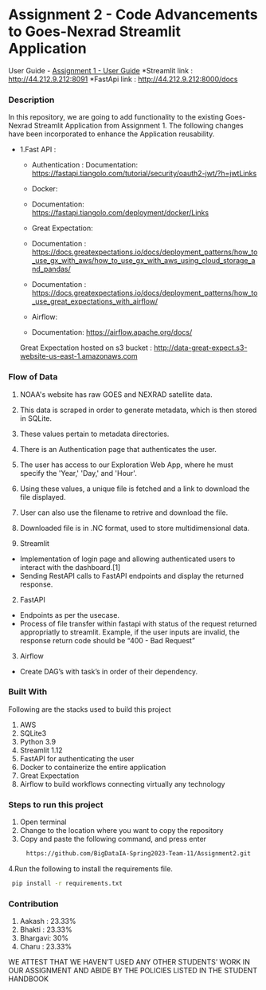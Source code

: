 # Assignment 2 - Code Advancements to Goes-Nexrad Streamlit Application

User Guide - <a href="https://codelabs-preview.appspot.com/?file_id=1NZhfr8-otPaV6pyxBA2UvcESKmiMBFuhEO0d2omQReI#9">Assignment 1 - User Guide</a>
*Streamlit link : http://44.212.9.212:8091
*FastApi link : http://44.212.9.212:8000/docs

<h3> Description </h3>

In this repository, we are going to add functionality to the existing Goes-Nexrad Streamlit Application from Assignment 1.
The following changes have been incorporated to enhance the Application reusability.
* 1.Fast API : 
  * Authentication : 
   Documentation: https://fastapi.tiangolo.com/tutorial/security/oauth2-jwt/?h=jwtLinks 
  
  * Docker:
   * Documentation: https://fastapi.tiangolo.com/deployment/docker/Links 
  
  * Great Expectation:
   * Documentation : https://docs.greatexpectations.io/docs/deployment_patterns/how_to_use_gx_with_aws/how_to_use_gx_with_aws_using_cloud_storage_and_pandas/
   * Documentation : https://docs.greatexpectations.io/docs/deployment_patterns/how_to_use_great_expectations_with_airflow/
  
  * Airflow: 
   * Documentation: https://airflow.apache.org/docs/

  Great Expectation hosted on s3 bucket : http://data-great-expect.s3-website-us-east-1.amazonaws.com


<h3> Flow of Data</h3>

1. NOAA's website has raw GOES and NEXRAD satellite data.
2. This data is scraped in order to generate metadata, which is then stored in SQLite.
3. These values pertain to metadata directories.
4. There is an Authentication page that authenticates the user.
5. The user has access to our Exploration Web App, where he must specify the 'Year,' 'Day,' and 'Hour'.
6. Using these values, a unique file is fetched and a link to download the file displayed.
7. User can also use the filename to retrive and download the file.
8. Downloaded file is in .NC format, used to store multidimensional data.


1. Streamlit

* Implementation of login page and allowing authenticated users to interact with the dashboard.[1]
* Sending RestAPI calls to FastAPI endpoints and display the returned response.

2. FastAPI
* Endpoints as per the usecase.
* Process of file transfer within fastapi with status of the request returned appropriatly to streamlit. Example, if the user inputs are invalid, the response return code should be “400 - Bad Request”

3. Airflow
* Create DAG’s with task’s in order of their dependency.
<h3> Built With </h3>

Following are the stacks used to build this project

1. AWS
2. SQLite3
3. Python 3.9
4. Streamlit 1.12
5. FastAPI for authenticating the user
6. Docker to containerize the entire application
7. Great Expectation 
8. Airflow to build workflows connecting virtually any technology

<h3> Steps to run this project </h3>

1. Open terminal
2. Change to the location where you want to copy the repository
3. Copy and paste the following command, and press enter
```bash
     https://github.com/BigDataIA-Spring2023-Team-11/Assignment2.git
```
4.Run the following to install the requirements file.
```bash
 pip install -r requirements.txt
```

<h3> Contribution </h3>

1. Aakash :  23.33%  
2. Bhakti :  23.33%
3. Bhargavi: 30%
4. Charu :   23.33%

WE ATTEST THAT WE HAVEN’T USED ANY OTHER STUDENTS’ WORK IN OUR ASSIGNMENT AND ABIDE BY THE POLICIES LISTED IN THE STUDENT HANDBOOK
